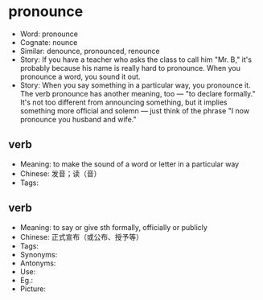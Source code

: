 # pronounce

- Word: pronounce
- Cognate: nounce
- Similar: denounce, pronounced, renounce
- Story: If you have a teacher who asks the class to call him "Mr. B," it's probably because his name is really hard to pronounce. When you pronounce a word, you sound it out.
- Story: When you say something in a particular way, you pronounce it. The verb pronounce has another meaning, too — "to declare formally." It's not too different from announcing something, but it implies something more official and solemn — just think of the phrase "I now pronounce you husband and wife."

## verb

- Meaning: to make the sound of a word or letter in a particular way
- Chinese: 发音；读（音）
- Tags: 

## verb

- Meaning: to say or give sth formally, officially or publicly
- Chinese: 正式宣布（或公布、授予等）
- Tags: 
- Synonyms: 
- Antonyms: 
- Use: 
- Eg.: 
- Picture: 

